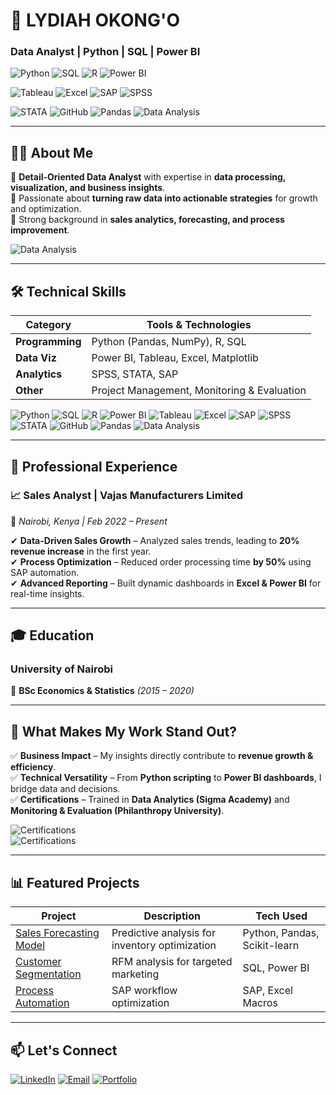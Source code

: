 <div align="left">
  
# 👋 **LYDIAH OKONG'O**  
### **Data Analyst | Python | SQL | Power BI** 
</div>

<div align="left">
  <!-- Custom Skills Badges Row 1 -->
  <p>
    <img src="https://img.shields.io/badge/Python-3776AB?style=for-the-badge&logo=python&logoColor=white" alt="Python"/>
    <img src="https://img.shields.io/badge/SQL-4479A1?style=for-the-badge&logo=postgresql&logoColor=white" alt="SQL"/>
    <img src="https://img.shields.io/badge/R-276DC3?style=for-the-badge&logo=r&logoColor=white" alt="R"/>
    <img src="https://img.shields.io/badge/Power_BI-F2C811?style=for-the-badge&logo=powerbi&logoColor=black" alt="Power BI"/>
  </p>
  
  <!-- Custom Skills Badges Row 2 -->
  <p>
    <img src="https://img.shields.io/badge/Tableau-E97627?style=for-the-badge&logo=tableau&logoColor=white" alt="Tableau"/>
    <img src="https://img.shields.io/badge/Excel-217346?style=for-the-badge&logo=microsoftexcel&logoColor=white" alt="Excel"/>
    <img src="https://img.shields.io/badge/SAP-0FAAFF?style=for-the-badge&logo=sap&logoColor=white" alt="SAP"/>
    <img src="https://img.shields.io/badge/SPSS-CC0000?style=for-the-badge&logo=ibm&logoColor=white" alt="SPSS"/>
  </p>
  
  <!-- Custom Skills Badges Row 3 -->
  <p>
    <img src="https://img.shields.io/badge/STATA-1E4F8B?style=for-the-badge&logo=stata&logoColor=white" alt="STATA"/>
    <img src="https://custom-icon-badges.demolab.com/badge/GitHub-181717.svg?style=for-the-badge&logo=github&logoColor=white" alt="GitHub"/>
    <img src="https://img.shields.io/badge/Pandas-150458?style=for-the-badge&logo=pandas&logoColor=white" alt="Pandas"/>
    <img src="https://img.shields.io/badge/Data_Analysis-FF6B00?style=for-the-badge&logo=databricks&logoColor=white" alt="Data Analysis"/>
  </p>
</div>
 

---  

## **👩‍💻 About Me**  
🔹 **Detail-Oriented Data Analyst** with expertise in **data processing, visualization, and business insights**.  
🔹 Passionate about **turning raw data into actionable strategies** for growth and optimization.  
🔹 Strong background in **sales analytics, forecasting, and process improvement**.  

![Data Analysis](https://media.giphy.com/media/LMcB8XospGZO8UQq87/giphy.gif)  

---  

## **🛠️ Technical Skills**  

| **Category**       | **Tools & Technologies** |  
|--------------------|--------------------------|  
| **Programming**    | Python (Pandas, NumPy), R, SQL |  
| **Data Viz**       | Power BI, Tableau, Excel, Matplotlib |  
| **Analytics**      | SPSS, STATA, SAP |  
| **Other**         | Project Management, Monitoring & Evaluation |  
<p>
    <img src="https://img.shields.io/badge/Python-3776AB?style=for-the-badge&logo=python&logoColor=white" alt="Python"/>
    <img src="https://img.shields.io/badge/SQL-4479A1?style=for-the-badge&logo=postgresql&logoColor=white" alt="SQL"/>
    <img src="https://img.shields.io/badge/R-276DC3?style=for-the-badge&logo=r&logoColor=white" alt="R"/>
    <img src="https://img.shields.io/badge/Power_BI-F2C811?style=for-the-badge&logo=powerbi&logoColor=black" alt="Power BI"/>
   <img src="https://img.shields.io/badge/Tableau-E97627?style=for-the-badge&logo=tableau&logoColor=white" alt="Tableau"/>
    <img src="https://img.shields.io/badge/Excel-217346?style=for-the-badge&logo=microsoftexcel&logoColor=white" alt="Excel"/>
    <img src="https://img.shields.io/badge/SAP-0FAAFF?style=for-the-badge&logo=sap&logoColor=white" alt="SAP"/>
    <img src="https://img.shields.io/badge/SPSS-CC0000?style=for-the-badge&logo=ibm&logoColor=white" alt="SPSS"/>
   <img src="https://img.shields.io/badge/STATA-1E4F8B?style=for-the-badge&logo=stata&logoColor=white" alt="STATA"/>
    <img src="https://custom-icon-badges.demolab.com/badge/GitHub-181717.svg?style=for-the-badge&logo=github&logoColor=white" alt="GitHub"/>
    <img src="https://img.shields.io/badge/Pandas-150458?style=for-the-badge&logo=pandas&logoColor=white" alt="Pandas"/>
    <img src="https://img.shields.io/badge/Data_Analysis-FF6B00?style=for-the-badge&logo=databricks&logoColor=white" alt="Data Analysis"/>
  </p>

---  

## **💼 Professional Experience**  

### **📈 Sales Analyst | Vajas Manufacturers Limited**  
📍 *Nairobi, Kenya | Feb 2022 – Present*  

✔ **Data-Driven Sales Growth** – Analyzed sales trends, leading to **20% revenue increase** in the first year.  
✔ **Process Optimization** – Reduced order processing time **by 50%** using SAP automation.  
✔ **Advanced Reporting** – Built dynamic dashboards in **Excel & Power BI** for real-time insights.  

---  

## **🎓 Education**  
### **University of Nairobi**  
📖 **BSc Economics & Statistics** *(2015 – 2020)*  

---  

## **🚀 What Makes My Work Stand Out?**  

✅ **Business Impact** – My insights directly contribute to **revenue growth & efficiency**.  
✅ **Technical Versatility** – From **Python scripting** to **Power BI dashboards**, I bridge data and decisions.  
✅ **Certifications** – Trained in **Data Analytics (Sigma Academy)** and **Monitoring & Evaluation (Philanthropy University)**.  

![Certifications](https://img.shields.io/badge/Data_Analytics-Sigma_Academy-blue)  
![Certifications](https://img.shields.io/badge/M&E-Philanthropy_University-green)  

---  

## **📊 Featured Projects**  

| **Project** | **Description** | **Tech Used** |  
|------------|----------------|--------------|  
| [Sales Forecasting Model](#) | Predictive analysis for inventory optimization | Python, Pandas, Scikit-learn |  
| [Customer Segmentation](#) | RFM analysis for targeted marketing | SQL, Power BI |  
| [Process Automation](#) | SAP workflow optimization | SAP, Excel Macros |  

---  

## **📫 Let's Connect**  

[![LinkedIn](https://img.shields.io/badge/LinkedIn-Connect-blue?style=for-the-badge&logo=linkedin)](https://linkedin.com/in/yourprofile)  [![Email](https://img.shields.io/badge/Email-Contact%20Me-red?style=for-the-badge&logo=gmail)](mailto:lydiahaokongo@gmail.com)  [![Portfolio](https://img.shields.io/badge/Portfolio-Visit%20My%20Work-green?style=for-the-badge&logo=google-chrome)](https://yourportfolio.com)  
